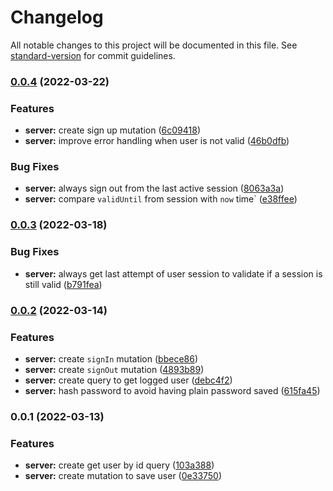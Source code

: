 # Changelog

All notable changes to this project will be documented in this file. See [standard-version](https://github.com/conventional-changelog/standard-version) for commit guidelines.

### [0.0.4](https://github.com/samuelsilvadev/auth-with-graphql/compare/server@v0.0.3...server@v0.0.4) (2022-03-22)


### Features

* **server:** create sign up mutation ([6c09418](https://github.com/samuelsilvadev/auth-with-graphql/commit/6c09418c6fe15167d949791505a31aa722efe2a0))
* **server:** improve error handling when user is not valid ([46b0dfb](https://github.com/samuelsilvadev/auth-with-graphql/commit/46b0dfb400b2c4f07e93d9f9e819f4c16ee3012a))


### Bug Fixes

* **server:** always sign out from the last active session ([8063a3a](https://github.com/samuelsilvadev/auth-with-graphql/commit/8063a3a092dc5a508790ed5c75670ea84a482dac))
* **server:** compare `validUntil` from session with `now` time` ([e38ffee](https://github.com/samuelsilvadev/auth-with-graphql/commit/e38ffee12a88121b8fba36620ed80d74c6ff797e))

### [0.0.3](https://github.com/samuelsilvadev/auth-with-graphql/compare/server@v0.0.2...server@v0.0.3) (2022-03-18)


### Bug Fixes

* **server:** always get last attempt of user session to validate if a session is still valid ([b791fea](https://github.com/samuelsilvadev/auth-with-graphql/commit/b791fea3a7f4cc12705ad8c05ea05bd4eefd304a))

### [0.0.2](https://github.com/samuelsilvadev/auth-with-graphql/compare/server@v0.0.1...server@v0.0.2) (2022-03-14)


### Features

* **server:** create `signIn` mutation ([bbece86](https://github.com/samuelsilvadev/auth-with-graphql/commit/bbece8630e2cf436df7427e217b1223ac0f504d0))
* **server:** create `signOut` mutation ([4893b89](https://github.com/samuelsilvadev/auth-with-graphql/commit/4893b89f3f64a8aa33dc83eff69631a61a54131f))
* **server:** create query to get logged user ([debc4f2](https://github.com/samuelsilvadev/auth-with-graphql/commit/debc4f28793b03f0a48a614b8023fb97976ec777))
* **server:** hash password to avoid having plain password saved ([615fa45](https://github.com/samuelsilvadev/auth-with-graphql/commit/615fa45677a396518b0d91d2b5eaa165902f9c98))

### 0.0.1 (2022-03-13)


### Features

* **server:** create get user by id query ([103a388](https://github.com/samuelsilvadev/auth-with-graphql/commit/103a388f173be6d706fda4fbb2c4ff41177d6887))
* **server:** create mutation to save user ([0e33750](https://github.com/samuelsilvadev/auth-with-graphql/commit/0e33750587162a8dd69679ecef1f42f632332475))
